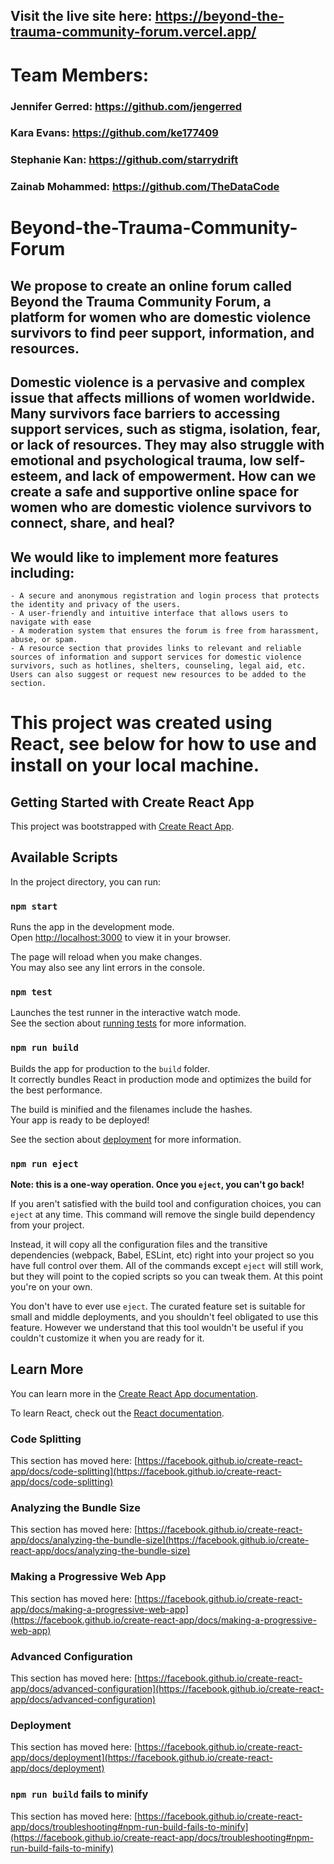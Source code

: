 ## Visit the live site here: https://beyond-the-trauma-community-forum.vercel.app/

# Team Members:
### Jennifer Gerred: https://github.com/jengerred 
### Kara Evans: https://github.com/ke177409 
### Stephanie Kan: https://github.com/starrydrift
### Zainab Mohammed: https://github.com/TheDataCode

# Beyond-the-Trauma-Community-Forum

## We propose to create an online forum called Beyond the Trauma Community Forum, a platform for women who are domestic violence survivors to find peer support, information, and resources. 

## Domestic violence is a pervasive and complex issue that affects millions of women worldwide. Many survivors face barriers to accessing support services, such as stigma, isolation, fear, or lack of resources. They may also struggle with emotional and psychological trauma, low self-esteem, and lack of empowerment. How can we create a safe and supportive online space for women who are domestic violence survivors to connect, share, and heal?


## We would like to implement more features including: 
    - A secure and anonymous registration and login process that protects the identity and privacy of the users.
    - A user-friendly and intuitive interface that allows users to navigate with ease
    - A moderation system that ensures the forum is free from harassment, abuse, or spam. 
    - A resource section that provides links to relevant and reliable sources of information and support services for domestic violence survivors, such as hotlines, shelters, counseling, legal aid, etc. Users can also suggest or request new resources to be added to the section.

# This project was created using React, see below for how to use and install on your local machine. 

## Getting Started with Create React App

This project was bootstrapped with [Create React App](https://github.com/facebook/create-react-app).

## Available Scripts

In the project directory, you can run:

### `npm start`

Runs the app in the development mode.\
Open [http://localhost:3000](http://localhost:3000) to view it in your browser.

The page will reload when you make changes.\
You may also see any lint errors in the console.

### `npm test`

Launches the test runner in the interactive watch mode.\
See the section about [running tests](https://facebook.github.io/create-react-app/docs/running-tests) for more information.

### `npm run build`

Builds the app for production to the `build` folder.\
It correctly bundles React in production mode and optimizes the build for the best performance.

The build is minified and the filenames include the hashes.\
Your app is ready to be deployed!

See the section about [deployment](https://facebook.github.io/create-react-app/docs/deployment) for more information.

### `npm run eject`

**Note: this is a one-way operation. Once you `eject`, you can't go back!**

If you aren't satisfied with the build tool and configuration choices, you can `eject` at any time. This command will remove the single build dependency from your project.

Instead, it will copy all the configuration files and the transitive dependencies (webpack, Babel, ESLint, etc) right into your project so you have full control over them. All of the commands except `eject` will still work, but they will point to the copied scripts so you can tweak them. At this point you're on your own.

You don't have to ever use `eject`. The curated feature set is suitable for small and middle deployments, and you shouldn't feel obligated to use this feature. However we understand that this tool wouldn't be useful if you couldn't customize it when you are ready for it.

## Learn More

You can learn more in the [Create React App documentation](https://facebook.github.io/create-react-app/docs/getting-started).

To learn React, check out the [React documentation](https://reactjs.org/).

### Code Splitting

This section has moved here: [https://facebook.github.io/create-react-app/docs/code-splitting](https://facebook.github.io/create-react-app/docs/code-splitting)

### Analyzing the Bundle Size

This section has moved here: [https://facebook.github.io/create-react-app/docs/analyzing-the-bundle-size](https://facebook.github.io/create-react-app/docs/analyzing-the-bundle-size)

### Making a Progressive Web App

This section has moved here: [https://facebook.github.io/create-react-app/docs/making-a-progressive-web-app](https://facebook.github.io/create-react-app/docs/making-a-progressive-web-app)

### Advanced Configuration

This section has moved here: [https://facebook.github.io/create-react-app/docs/advanced-configuration](https://facebook.github.io/create-react-app/docs/advanced-configuration)

### Deployment

This section has moved here: [https://facebook.github.io/create-react-app/docs/deployment](https://facebook.github.io/create-react-app/docs/deployment)

### `npm run build` fails to minify

This section has moved here: [https://facebook.github.io/create-react-app/docs/troubleshooting#npm-run-build-fails-to-minify](https://facebook.github.io/create-react-app/docs/troubleshooting#npm-run-build-fails-to-minify)
